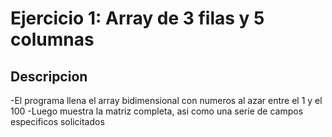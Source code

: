 # Ejercicio 1: Array de 3 filas y 5 columnas

## Descripcion
-El programa llena el array bidimensional con numeros al azar entre el 1 y el 100
-Luego muestra la matriz completa, asi como una serie de campos especificos solicitados